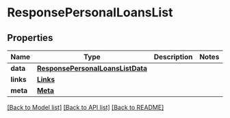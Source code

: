 # ResponsePersonalLoansList

## Properties
Name | Type | Description | Notes
------------ | ------------- | ------------- | -------------
**data** | [**ResponsePersonalLoansListData**](ResponsePersonalLoansListData.md) |  | 
**links** | [**Links**](Links.md) |  | 
**meta** | [**Meta**](Meta.md) |  | 

[[Back to Model list]](../README.md#documentation-for-models) [[Back to API list]](../README.md#documentation-for-api-endpoints) [[Back to README]](../README.md)

